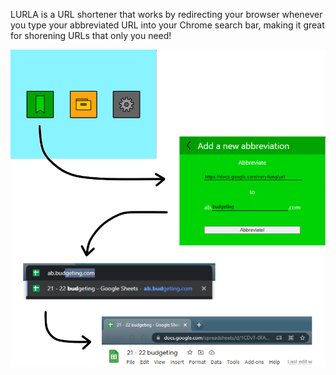 LURLA is a URL shortener that works by redirecting your browser whenever you type your abbreviated URL into your Chrome search bar, making it great for shorening URLs that only you need!

![LURLA demo image](.github/lurla_demo.png)
